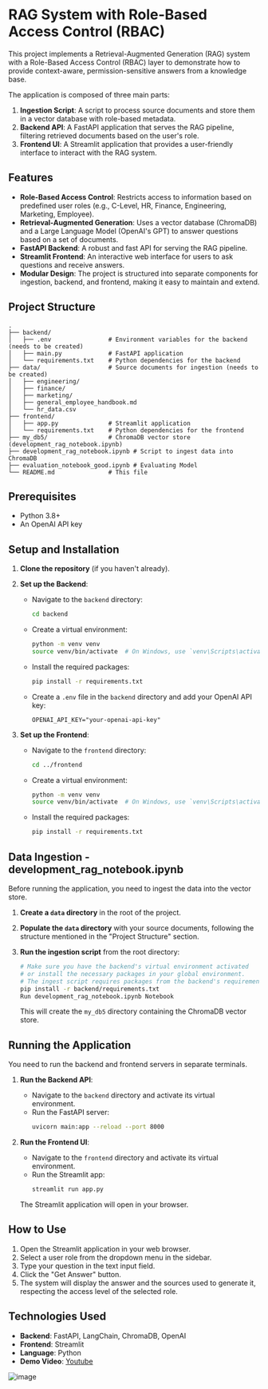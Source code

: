 # RAG System with Role-Based Access Control (RBAC)

This project implements a Retrieval-Augmented Generation (RAG) system with a Role-Based Access Control (RBAC) layer to demonstrate how to provide context-aware, permission-sensitive answers from a knowledge base.

The application is composed of three main parts:
1.  **Ingestion Script**: A script to process source documents and store them in a vector database with role-based metadata.
2.  **Backend API**: A FastAPI application that serves the RAG pipeline, filtering retrieved documents based on the user's role.
3.  **Frontend UI**: A Streamlit application that provides a user-friendly interface to interact with the RAG system.

## Features

-   **Role-Based Access Control**: Restricts access to information based on predefined user roles (e.g., C-Level, HR, Finance, Engineering, Marketing, Employee).
-   **Retrieval-Augmented Generation**: Uses a vector database (ChromaDB) and a Large Language Model (OpenAI's GPT) to answer questions based on a set of documents.
-   **FastAPI Backend**: A robust and fast API for serving the RAG pipeline.
-   **Streamlit Frontend**: An interactive web interface for users to ask questions and receive answers.
-   **Modular Design**: The project is structured into separate components for ingestion, backend, and frontend, making it easy to maintain and extend.

## Project Structure

```
.  
├── backend/  
│   ├── .env                # Environment variables for the backend (needs to be created)  
│   ├── main.py             # FastAPI application  
│   └── requirements.txt    # Python dependencies for the backend  
├── data/                   # Source documents for ingestion (needs to be created)  
│   ├── engineering/  
│   ├── finance/  
│   ├── marketing/  
│   ├── general_employee_handbook.md  
│   └── hr_data.csv  
├── frontend/  
│   ├── app.py              # Streamlit application  
│   └── requirements.txt    # Python dependencies for the frontend  
├── my_db5/                 # ChromaDB vector store (development_rag_notebook.ipynb)  
├── development_rag_notebook.ipynb # Script to ingest data into ChromaDB
├── evaluation_notebook_good.ipynb # Evaluating Model
└── README.md               # This file
```

## Prerequisites

-   Python 3.8+
-   An OpenAI API key

## Setup and Installation

1.  **Clone the repository** (if you haven't already).

2.  **Set up the Backend**:

    -   Navigate to the `backend` directory:
        ```bash
        cd backend
        ```
    -   Create a virtual environment:
        ```bash
        python -m venv venv
        source venv/bin/activate  # On Windows, use `venv\Scripts\activate`
        ```
    -   Install the required packages:
        ```bash
        pip install -r requirements.txt
        ```
    -   Create a `.env` file in the `backend` directory and add your OpenAI API key:
        ```
        OPENAI_API_KEY="your-openai-api-key"
        ```

3.  **Set up the Frontend**:

    -   Navigate to the `frontend` directory:
        ```bash
        cd ../frontend
        ```
    -   Create a virtual environment:
        ```bash
        python -m venv venv
        source venv/bin/activate  # On Windows, use `venv\Scripts\activate`
        ```
    -   Install the required packages:
        ```bash
        pip install -r requirements.txt
        ```

## Data Ingestion - development_rag_notebook.ipynb

Before running the application, you need to ingest the data into the vector store.

1.  **Create a `data` directory** in the root of the project.

2.  **Populate the `data` directory** with your source documents, following the structure mentioned in the "Project Structure" section.

3.  **Run the ingestion script** from the root directory:

    ```bash
    # Make sure you have the backend's virtual environment activated
    # or install the necessary packages in your global environment.
    # The ingest script requires packages from the backend's requirements.txt
    pip install -r backend/requirements.txt
    Run development_rag_notebook.ipynb Notebook
    ```

    This will create the `my_db5` directory containing the ChromaDB vector store.

## Running the Application

You need to run the backend and frontend servers in separate terminals.

1.  **Run the Backend API**:

    -   Navigate to the `backend` directory and activate its virtual environment.
    -   Run the FastAPI server:
        ```bash
        uvicorn main:app --reload --port 8000
        ```

2.  **Run the Frontend UI**:

    -   Navigate to the `frontend` directory and activate its virtual environment.
    -   Run the Streamlit app:
        ```bash
        streamlit run app.py
        ```

    The Streamlit application will open in your browser.

## How to Use

1.  Open the Streamlit application in your web browser.
2.  Select a user role from the dropdown menu in the sidebar.
3.  Type your question in the text input field.
4.  Click the "Get Answer" button.
5.  The system will display the answer and the sources used to generate it, respecting the access level of the selected role.

## Technologies Used

-   **Backend**: FastAPI, LangChain, ChromaDB, OpenAI
-   **Frontend**: Streamlit
-   **Language**: Python
-   **Demo Video**: [Youtube](https://www.youtube.com/playlist?list=PLMfJaD-icPgqFo1g7FeooHe4AA44iD9p9)

  ![image](https://github.com/user-attachments/assets/8938b83a-1516-4dde-97db-ee84889469b0)



